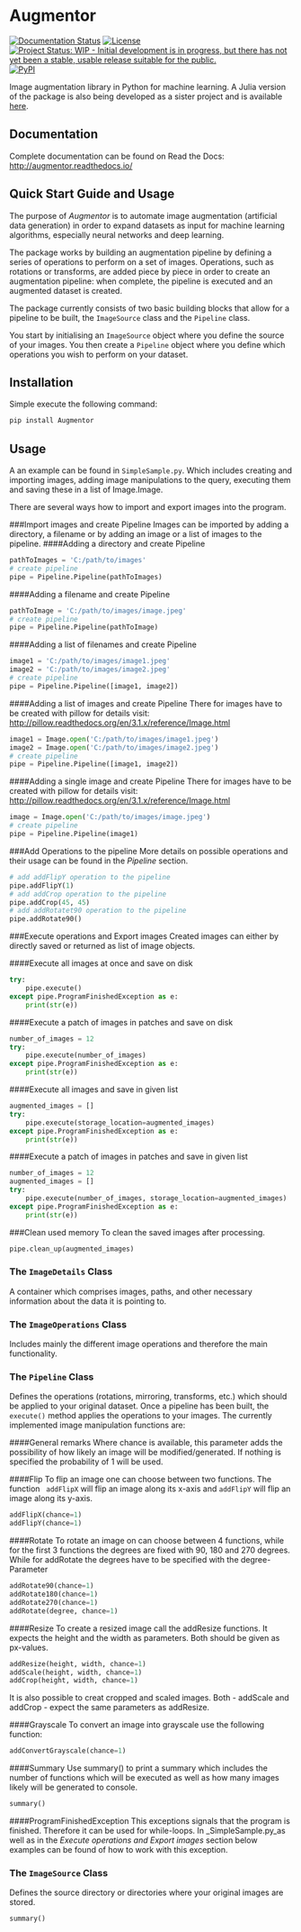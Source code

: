 # Augmentor

[![Documentation Status](https://readthedocs.org/projects/augmentor/badge/?version=master)](http://augmentor.readthedocs.io/en/master/?badge=master) [![License](http://img.shields.io/badge/license-MIT-brightgreen.svg?style=flat)](LICENSE.md) [![Project Status: WIP - Initial development is in progress, but there has not yet been a stable, usable release suitable for the public.](http://www.repostatus.org/badges/latest/wip.svg)](http://www.repostatus.org/#wip) [![PyPI](https://img.shields.io/badge/pypi-v0.1-blue.svg?maxAge=2592000)](https://pypi.python.org/pypi/Augmentor)

Image augmentation library in Python for machine learning. A Julia version of the package is also being developed as a sister project and is available [here](https://github.com/Evizero/Augmentor.jl).

## Documentation

Complete documentation can be found on Read the Docs: <http://augmentor.readthedocs.io/>

## Quick Start Guide and Usage
The purpose of _Augmentor_ is to automate image augmentation (artificial data generation) in order to expand datasets as input for machine learning algorithms, especially neural networks and deep learning.

The package works by building an augmentation pipeline by defining a series of operations to perform on a set of images. Operations, such as rotations or transforms, are added piece by piece in order to create an augmentation pipeline: when complete, the pipeline is executed and an augmented dataset is created.

The package currently consists of two basic building blocks that allow for a pipeline to be built, the `ImageSource` class and the `Pipeline` class.

You start by initialising an `ImageSource` object where you define the source of your images. You then create a `Pipeline` object where you define which operations you wish to perform on your dataset.

## Installation
Simple execute the following command:
```python
pip install Augmentor
```

## Usage
A an example can be found in ```SimpleSample.py```. Which includes creating and importing images, adding image manipulations to the query, executing them and saving these in a list of Image.Image.

There are several ways how to import and export images into the program.

###Import images and create Pipeline
Images can be imported by adding a directory, a filename or by adding an image or a list of images to the pipeline.
####Adding a directory and create Pipeline
```python
pathToImages = 'C:/path/to/images'
# create pipeline
pipe = Pipeline.Pipeline(pathToImages)
```
####Adding a filename and create Pipeline
```python
pathToImage = 'C:/path/to/images/image.jpeg'
# create pipeline
pipe = Pipeline.Pipeline(pathToImage)
```
####Adding a list of filenames and create Pipeline
```python
image1 = 'C:/path/to/images/image1.jpeg'
image2 = 'C:/path/to/images/image2.jpeg'
# create pipeline
pipe = Pipeline.Pipeline([image1, image2])
```
####Adding a list of images and create Pipeline
There for images have to be created with pillow for details visit: http://pillow.readthedocs.org/en/3.1.x/reference/Image.html

```python
image1 = Image.open('C:/path/to/images/image1.jpeg')
image2 = Image.open('C:/path/to/images/image2.jpeg')
# create pipeline
pipe = Pipeline.Pipeline([image1, image2])
```

####Adding a single image and create Pipeline
There for images have to be created with pillow for details visit: http://pillow.readthedocs.org/en/3.1.x/reference/Image.html

```python
image = Image.open('C:/path/to/images/image.jpeg')
# create pipeline
pipe = Pipeline.Pipeline(image1)
```

###Add Operations to the pipeline
More details on possible operations and their usage can be found in the *Pipeline* section.
```python
# add addFlipY operation to the pipeline
pipe.addFlipY(1)
# add addCrop operation to the pipeline
pipe.addCrop(45, 45)
# add addRotatet90 operation to the pipeline
pipe.addRotate90()
```

###Execute operations and Export images
Created images can either by directly saved or returned as list of image objects.

####Execute all images at once and save on disk

```python
try:
    pipe.execute()
except pipe.ProgramFinishedException as e:
    print(str(e))
```
####Execute a patch of images in patches and save on disk

```python
number_of_images = 12
try:
    pipe.execute(number_of_images)
except pipe.ProgramFinishedException as e:
    print(str(e))
```

####Execute all images and save in given list
```python
augmented_images = []
try:
    pipe.execute(storage_location=augmented_images)
except pipe.ProgramFinishedException as e:
    print(str(e))
```

####Execute a patch of images in patches and save in given list
```python
number_of_images = 12
augmented_images = []
try:
    pipe.execute(number_of_images, storage_location=augmented_images)
except pipe.ProgramFinishedException as e:
    print(str(e))
```

###Clean used memory
To clean the saved images after processing.
```python
pipe.clean_up(augmented_images)
```

### The `ImageDetails` Class
A container which comprises images, paths, and other necessary information about the data it is pointing to.

### The `ImageOperations` Class
Includes mainly the different image operations and therefore the main functionality.

### The `Pipeline` Class
Defines the operations (rotations, mirroring, transforms, etc.) which should be applied to your original dataset. Once a pipeline has been built, the `execute()` method applies the operations to your images.
The currently implemented image manipulation functions are:

####General remarks
Where chance is available, this parameter adds the possibility of how likely an image will be modified/generated. If nothing is specified the probability of 1 will be used.

####Flip
To flip an image one can choose between two functions. The function ` addFlipX` will flip an image along its x-axis and `addFlipY` will flip an image along its y-axis.
```python
addFlipX(chance=1)
addFlipY(chance=1)
```

####Rotate
To rotate an image on can choose between 4 functions, while for the first 3 functions the degrees are fixed with 90, 180 and 270 degrees. While for addRotate the degrees have to be specified with the degree-Parameter
```python
addRotate90(chance=1)
addRotate180(chance=1)
addRotate270(chance=1)
addRotate(degree, chance=1)
```

####Resize
To create a resized image call the addResize functions. It expects the height and the width as parameters. Both should be given as px-values.
```python
addResize(height, width, chance=1)
addScale(height, width, chance=1)
addCrop(height, width, chance=1)
```
It is also possible to creat cropped and scaled images. Both - addScale and addCrop - expect the same parameters as addResize.

####Grayscale
To convert an image into grayscale use the following function:
```python
addConvertGrayscale(chance=1)
```

####Summary
Use summary() to print a summary which includes the number of functions which will be executed as well as how many images likely will be generated to console.
```python
summary()
```

####ProgramFinishedException
This exceptions signals that the program is finished. Therefore it can be used for while-loops. In _SimpleSample.py_as well as in the _Execute operations and Export images_ section below  examples can be found of how to work with this exception.

### The `ImageSource` Class
Defines the source directory or directories where your original images are stored.

```python
summary()
```
